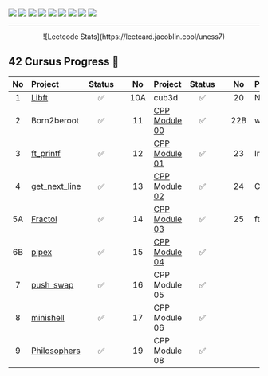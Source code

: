 

<br />
<p>
<img src="https://img.shields.io/static/v1?label=&message=Git&color=F05032&logo=Git&logoColor=white&style=flat-square">
<img src="https://img.shields.io/static/v1?label=&message=Ubuntu&color=E95420&logo=Ubuntu&logoColor=white&style=flat-square">
<img src="https://img.shields.io/static/v1?label=&message=Vim/Spacevim&color=019733&logo=Vim&logoColor=white&style=flat-square">
<img src="https://img.shields.io/static/v1?label=&message=Postman&color=FF6C37&logo=Postman&logoColor=white&style=flat-square">  
<img src="https://img.shields.io/static/v1?label=&message=Typescript&color=2F74C0&logo=Typescript&logoColor=white&style=flat-square">
<img src="https://img.shields.io/static/v1?label=&message=Bash&color=4EAA25&logo=GNU%20Bash&logoColor=white&style=flat-square">
<img src="https://img.shields.io/static/v1?label=&message=Sass&color=CC6699&logo=Sass&logoColor=white&style=flat-square">
<img src="https://img.shields.io/static/v1?label=&message=Bootstrap&color=7952B3&logo=Bootstrap&logoColor=white&style=flat-square">
<img src="https://img.shields.io/static/v1?label=&message=Postgresql&color=4169E1&logo=PostgreSQL&logoColor=white&style=flat-square">
</p>

-----------------------------------------------------------------------------------------------------------------

<div align="center">
  ![Leetcode Stats](https://leetcard.jacoblin.cool/uness7)
</div

-----------------------------------------------------------------------------------------------------------------



## 42 Cursus Progress 📂
| No  | Project                                     | Status |   | No  | Project                                   | Status |   | No  | Project                        | Status |
| :-: | :------------------------------------------ | :----: | - | :-: | :---------------------------------------- | :----: | - | :-: | :----------------------------- | :----: |
| 1   | [Libft](https://github.com/uness7/libft)        | ✅     |   | 10A | cub3d                                      | ✅     |   | 20  | NetPractice                    | ✅       |
| 2   | Born2beroot                                 | ✅     |   | 11  | [CPP Module 00](https://github.com/uness7/42-cpp-pool) | ✅ |   | 22B | webserv                        | ✅      |
| 3   | [ft_printf](https://github.com/uness7/ft_printf)  | ✅     |   | 12  | [CPP Module 01](https://github.com/uness7/42-cpp-pool) | ✅     |   | 23  | Inception                      | ✅      |
| 4   | [get_next_line](https://github.com/uness7/GNL2)| ✅     |   | 13  | [CPP Module 02](https://github.com/uness7/42-cpp-pool) | ✅     |   | 24  | CPP Module 09        | 🔒      |
| 5A  | [Fractol](https://github.com/uness7/fractol) | ✅     |   | 14  | [CPP Module 03](https://github.com/uness7/42-cpp-pool) | ✅     |   | 25  | ft_transcendence    | ✅      |
| 6B  | [pipex](https://github.com/uness7/pipex-42)           | ✅     |   | 15  | [CPP Module 04](https://github.com/uness7/42-cpp-pool) | ✅     |   |     |                                |         |
| 7   | [push_swap](https://github.com/uness7/push_swap) | ✅     |   | 16  | CPP Module 05                              | ✅     |   |     |                                |         |
| 8   | [minishell](https://github.com/uness7/minishell) | ✅     |   | 17  | CPP Module 06                              | ✅     |   |     |                                |         |
| 9   | [Philosophers](https://github.com/uness7/philo) | ✅ |   | 19  | CPP Module 08                              | ✅     |   |     |                                |         |
